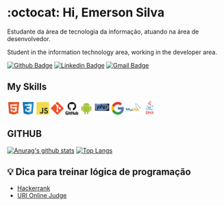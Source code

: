 # :octocat: Hi, Emerson Silva

Estudante da área de tecnologia da informação, atuando na área de desenvolvedor.

Student in the information technology area, working in the developer area.

[![Github Badge](https://img.shields.io/badge/-Github-000?style=flat-square&logo=Github&logoColor=white)](https://github.com/Emerson916)
[![Linkedin Badge](https://img.shields.io/badge/-LinkedIn-blue?style=flat-square&logo)](https://www.linkedin.com/in/emerson-silva-32441717a/)
[![Gmail Badge](https://img.shields.io/badge/-Gmail-c14438?style=flat-square&logo=Gmail&logoColor=white)](mailto:emersons.a296@gmail.com)


## My Skills

<img src="https://raw.githubusercontent.com/devicons/devicon/master/icons/html5/html5-original.svg" alt="HTML5" width="30" heigth="30" style="max-width:100%;" title="HTML5"></img>
<img src="https://raw.githubusercontent.com/devicons/devicon/master/icons/css3/css3-original.svg" alt="CSS3" width="30" heigth="30" style="max-width:100%;" title="CSS3"></img>
<img src="https://raw.githubusercontent.com/devicons/devicon/master/icons/javascript/javascript-original.svg" alt="JavaScript" width="30" heigth="30" style="max-width:100%;" title="JavaScript"></img>
<img src="https://raw.githubusercontent.com/devicons/devicon/master/icons/git/git-original.svg" alt="Git" width="30" heigth="30" style="max-width:100%;" title="Git"></img>
<img src="https://raw.githubusercontent.com/devicons/devicon/master/icons/github/github-original-wordmark.svg" alt="GitHub" width="30" heigth="30" style="max-width:100%;" title="GitHub"></img>
<img src="https://raw.githubusercontent.com/devicons/devicon/master/icons/android/android-original.svg" alt="Android" width="30" heigth="30" style="max-width:100%;" title="Android"></img>
<img src="https://raw.githubusercontent.com/devicons/devicon/master/icons/php/php-original.svg" alt="php" width="35" heigth="35" style="max-width:100%;" title="php"></img>
<img src="https://raw.githubusercontent.com/devicons/devicon/master/icons/google/google-original.svg" alt="Google"  width="30" heigth="30" style="max-width:100%;" title="Google"></img>
<img src="https://raw.githubusercontent.com/devicons/devicon/master/icons/mysql/mysql-original-wordmark.svg" alt="MySql" width="35" heigth="35" style="max-width:100%;" title="MySql"></img>
<img src="https://raw.githubusercontent.com/devicons/devicon/master/icons/java/java-original-wordmark.svg" alt="Java" width="35" heigth="35" style="max-width:100%;" title="Java"></img>


## GITHUB

[![Anurag's github stats]( https://github-readme-stats.vercel.app/api?username=Emerson916&show_icons=true&hide=contribs,prs&cache_seconds=86400&theme=radical)](https://github.com/anuraghazra/github-readme-stats)
[![Top Langs](https://github-readme-stats.vercel.app/api/top-langs/?username=Emerson916&layout=compact&&repo=github-readme-stats&cache_seconds=86400&theme=radical)](https://github.com/Emerson916/github-readme-stats)

## 💡 Dica para treinar lógica de programação

- [Hackerrank](https://www.hackerrank.com/)
- [URI Online Judge](https://www.urionlinejudge.com.br/judge/en/login)
